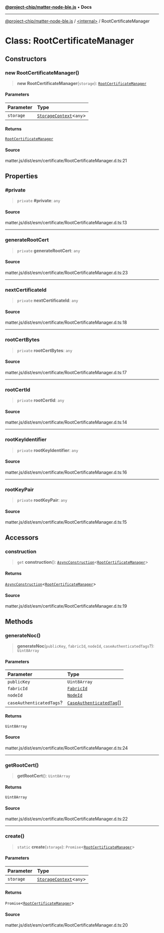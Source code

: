 [**@project-chip/matter-node-ble.js**](../../README.md) • **Docs**

***

[@project-chip/matter-node-ble.js](../../globals.md) / [\<internal\>](../README.md) / RootCertificateManager

# Class: RootCertificateManager

## Constructors

### new RootCertificateManager()

> **new RootCertificateManager**(`storage`): [`RootCertificateManager`](RootCertificateManager.md)

#### Parameters

| Parameter | Type |
| :------ | :------ |
| `storage` | [`StorageContext`](StorageContext.md)\<`any`\> |

#### Returns

[`RootCertificateManager`](RootCertificateManager.md)

#### Source

matter.js/dist/esm/certificate/RootCertificateManager.d.ts:21

## Properties

### #private

> `private` **#private**: `any`

#### Source

matter.js/dist/esm/certificate/RootCertificateManager.d.ts:13

***

### generateRootCert

> `private` **generateRootCert**: `any`

#### Source

matter.js/dist/esm/certificate/RootCertificateManager.d.ts:23

***

### nextCertificateId

> `private` **nextCertificateId**: `any`

#### Source

matter.js/dist/esm/certificate/RootCertificateManager.d.ts:18

***

### rootCertBytes

> `private` **rootCertBytes**: `any`

#### Source

matter.js/dist/esm/certificate/RootCertificateManager.d.ts:17

***

### rootCertId

> `private` **rootCertId**: `any`

#### Source

matter.js/dist/esm/certificate/RootCertificateManager.d.ts:14

***

### rootKeyIdentifier

> `private` **rootKeyIdentifier**: `any`

#### Source

matter.js/dist/esm/certificate/RootCertificateManager.d.ts:16

***

### rootKeyPair

> `private` **rootKeyPair**: `any`

#### Source

matter.js/dist/esm/certificate/RootCertificateManager.d.ts:15

## Accessors

### construction

> `get` **construction**(): [`AsyncConstruction`](../interfaces/AsyncConstruction.md)\<[`RootCertificateManager`](RootCertificateManager.md)\>

#### Returns

[`AsyncConstruction`](../interfaces/AsyncConstruction.md)\<[`RootCertificateManager`](RootCertificateManager.md)\>

#### Source

matter.js/dist/esm/certificate/RootCertificateManager.d.ts:19

## Methods

### generateNoc()

> **generateNoc**(`publicKey`, `fabricId`, `nodeId`, `caseAuthenticatedTags`?): `Uint8Array`

#### Parameters

| Parameter | Type |
| :------ | :------ |
| `publicKey` | `Uint8Array` |
| `fabricId` | [`FabricId`](../README.md#fabricid-1) |
| `nodeId` | [`NodeId`](../README.md#nodeid-5) |
| `caseAuthenticatedTags`? | [`CaseAuthenticatedTag`](../README.md#caseauthenticatedtag)[] |

#### Returns

`Uint8Array`

#### Source

matter.js/dist/esm/certificate/RootCertificateManager.d.ts:24

***

### getRootCert()

> **getRootCert**(): `Uint8Array`

#### Returns

`Uint8Array`

#### Source

matter.js/dist/esm/certificate/RootCertificateManager.d.ts:22

***

### create()

> `static` **create**(`storage`): `Promise`\<[`RootCertificateManager`](RootCertificateManager.md)\>

#### Parameters

| Parameter | Type |
| :------ | :------ |
| `storage` | [`StorageContext`](StorageContext.md)\<`any`\> |

#### Returns

`Promise`\<[`RootCertificateManager`](RootCertificateManager.md)\>

#### Source

matter.js/dist/esm/certificate/RootCertificateManager.d.ts:20
